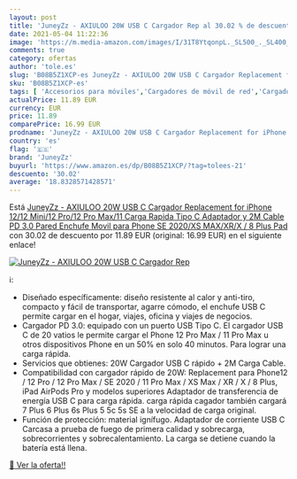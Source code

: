 ```yaml
---
layout: post
title: 'JuneyZz - AXIULOO 20W USB C Cargador Rep al 30.02 % de descuento'
date: 2021-05-04 11:22:36
image: 'https://m.media-amazon.com/images/I/31T8YtqonpL._SL500_._SL400_.jpg'
comments: true
category: ofertas
author: 'tole.es'
slug: 'B08B5Z1XCP-es JuneyZz - AXIULOO 20W USB C Cargador Replacement for...'
sku: 'B08B5Z1XCP-es'
tags: [ 'Accesorios para móviles','Cargadores de móvil de red','Cargadores para móviles','Comunicación móvil y accesorios','Electrónica','iphone','juneyzz', ]
actualPrice: 11.89 EUR
currency: EUR
price: 11.89
comparePrice: 16.99 EUR
prodname: 'JuneyZz - AXIULOO 20W USB C Cargador Replacement for iPhone 12/12 Mini/12 Pro/12 Pro Max/11  Carga Rapida Tipo C Adaptador y 2M Cable  PD 3.0 Pared Enchufe Movil para Phone SE 2020/XS MAX/XR/X / 8 Plus  Pad'
country: 'es'
flag: '🇪🇸'
brand: 'JuneyZz'
buyurl: 'https://www.amazon.es/dp/B08B5Z1XCP/?tag=tolees-21'
descuento: '30.02'
average: '18.8328571428571'
---
```


Está [JuneyZz - AXIULOO 20W USB C Cargador Replacement for iPhone 12/12 Mini/12 Pro/12 Pro Max/11  Carga Rapida Tipo C Adaptador y 2M Cable  PD 3.0 Pared Enchufe Movil para Phone SE 2020/XS MAX/XR/X / 8 Plus  Pad](https://www.amazon.es/dp/B08B5Z1XCP/?tag=tolees-21) con 30.02 de descuento por 11.89 EUR (original: 16.99 EUR) en el siguiente enlace!

[![JuneyZz - AXIULOO 20W USB C Cargador Rep](https://m.media-amazon.com/images/I/31T8YtqonpL._SL500_._SL400_.jpg)](https://www.amazon.es/dp/B08B5Z1XCP/?tag=tolees-21)

ℹ️:

- Diseñado específicamente: diseño resistente al calor y anti-tiro, compacto y fácil de transportar, agarre cómodo, el enchufe USB C permite cargar en el hogar, viajes, oficina y viajes de negocios.
- Cargador PD 3.0: equipado con un puerto USB Tipo C. El cargador USB C de 20 vatios le permite cargar el Phone 12 Pro Max / 11 Pro Max u otros dispositivos Phone en un 50% en solo 40 minutos. Para lograr una carga rápida.
- Servicios que obtienes: 20W Cargador USB C rápido + 2M Carga Cable.
- Compatibilidad con cargador rápido de 20W: Replacement para Phone12 / 12 Pro / 12 Pro Max / SE 2020 / 11 Pro Max / XS Max / XR / X / 8 Plus, iPad AirPods Pro y modelos superiores Adaptador de transferencia de energía USB C para carga rápida. carga rápida cagador también cargará 7 Plus 6 Plus 6s Plus 5 5c 5s SE a la velocidad de carga original.
- Función de protección: material ignífugo. Adaptador de corriente USB C Carcasa a prueba de fuego de primera calidad y sobrecarga, sobrecorrientes y sobrecalentamiento. La carga se detiene cuando la batería está llena.

[🛒 Ver la oferta!!](https://www.amazon.es/dp/B08B5Z1XCP/?tag=tolees-21)
